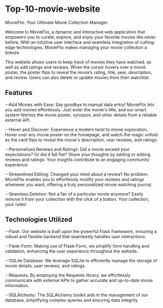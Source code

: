 # Top-10-movie-website

MovieFlix: Your Ultimate Movie Collection Manager


Welcome to MovieFlix, a dynamic and interactive web application that empowers you to curate, explore, and enjoy your favorite movies like never before. With an intuitive user interface and seamless integration of cutting-edge technologies, MovieFlix makes managing your movie collection a breeze.

This website allows users to keep track of movies they have watched, as well as add ratings and reviews. When the cursor hovers over a movie poster, the poster flips to reveal the movie’s rating, title, year, description, and review. Users can also delete or update movies from their watchlist.

Features
---------------
--Add Movies with Ease: Say goodbye to manual data entry! MovieFlix lets you add movies effortlessly. Just enter the movie's title, and our smart system fetches the movie poster, synopsis, and other details from a reliable external API.

--Hover and Discover: Experience a modern twist to movie exploration. Hover over any movie poster on the homepage, and watch the magic unfold as the card flips to reveal the movie's description, user reviews, and ratings.

--Personalized Reviews and Ratings: Did a movie exceed your expectations? Or did it fall flat? Share your thoughts by adding or editing reviews and ratings. Your insights contribute to an engaging community experience.

--Streamlined Editing: Changed your mind about a review? No problem. MovieFlix enables you to effortlessly modify your reviews and ratings whenever you want, offering a truly personalized movie watching journal.

--Seamless Deletion: Not a fan of a particular movie anymore? Easily remove it from your collection with the click of a button. Your collection, your rules!

Technologies Utilized
-------------------
--Flask: Our website is built upon the powerful Flask framework, ensuring a robust and flexible backend that seamlessly handles user interactions.

--Flask-Form: Making use of Flask-Form, we simplify form handling and validation, enhancing the user experience throughout the website.

--SQLite Database: We leverage SQLite to efficiently manage the storage of movie details, user reviews, and ratings.

--Requests: By employing the Requests library, we effortlessly communicate with external APIs to gather accurate and up-to-date movie information.

--SQLAlchemy: The SQLAlchemy toolkit aids in the management of our database, simplifying complex queries and ensuring data integrity.
